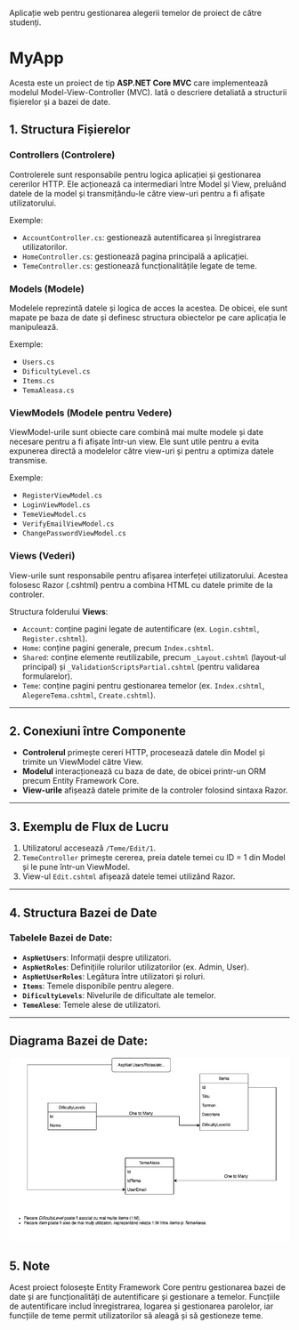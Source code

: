 
Aplicație web pentru gestionarea alegerii temelor de proiect de către studenți.
# MyApp

Acesta este un proiect de tip **ASP.NET Core MVC** care implementează modelul Model-View-Controller (MVC). Iată o descriere detaliată a structurii fișierelor și a bazei de date.

## 1. Structura Fișierelor

### **Controllers** (Controlere)
Controlerele sunt responsabile pentru logica aplicației și gestionarea cererilor HTTP. Ele acționează ca intermediari între Model și View, preluând datele de la model și transmițându-le către view-uri pentru a fi afișate utilizatorului.

Exemple:
- `AccountController.cs`: gestionează autentificarea și înregistrarea utilizatorilor.
- `HomeController.cs`: gestionează pagina principală a aplicației.
- `TemeController.cs`: gestionează funcționalitățile legate de teme.

### **Models** (Modele)
Modelele reprezintă datele și logica de acces la acestea. De obicei, ele sunt mapate pe baza de date și definesc structura obiectelor pe care aplicația le manipulează.

Exemple:
- `Users.cs`
- `DificultyLevel.cs`
- `Items.cs`
- `TemaAleasa.cs`

### **ViewModels** (Modele pentru Vedere)
ViewModel-urile sunt obiecte care combină mai multe modele și date necesare pentru a fi afișate într-un view. Ele sunt utile pentru a evita expunerea directă a modelelor către view-uri și pentru a optimiza datele transmise.

Exemple:
- `RegisterViewModel.cs`
- `LoginViewModel.cs`
- `TemeViewModel.cs`
- `VerifyEmailViewModel.cs`
- `ChangePasswordViewModel.cs`

### **Views** (Vederi)
View-urile sunt responsabile pentru afișarea interfeței utilizatorului. Acestea folosesc Razor (.cshtml) pentru a combina HTML cu datele primite de la controler.

Structura folderului **Views**:
- `Account`: conține pagini legate de autentificare (ex. `Login.cshtml`, `Register.cshtml`).
- `Home`: conține pagini generale, precum `Index.cshtml`.
- `Shared`: conține elemente reutilizabile, precum `_Layout.cshtml` (layout-ul principal) și `_ValidationScriptsPartial.cshtml` (pentru validarea formularelor).
- `Teme`: conține pagini pentru gestionarea temelor (ex. `Index.cshtml`, `AlegereTema.cshtml`, `Create.cshtml`).

---

## 2. Conexiuni între Componente

- **Controlerul** primește cereri HTTP, procesează datele din Model și trimite un ViewModel către View.
- **Modelul** interacționează cu baza de date, de obicei printr-un ORM precum Entity Framework Core.
- **View-urile** afișează datele primite de la controler folosind sintaxa Razor.

---

## 3. Exemplu de Flux de Lucru

1. Utilizatorul accesează `/Teme/Edit/1`.
2. `TemeController` primește cererea, preia datele temei cu ID = 1 din Model și le pune într-un ViewModel.
3. View-ul `Edit.cshtml` afișează datele temei utilizând Razor.

---

## 4. Structura Bazei de Date

### Tabelele Bazei de Date:

- **`AspNetUsers`**: Informații despre utilizatori.
- **`AspNetRoles`**: Definițiile rolurilor utilizatorilor (ex. Admin, User).
- **`AspNetUserRoles`**: Legătura între utilizatori și roluri.
- **`Items`**: Temele disponibile pentru alegere.
- **`DificultyLevels`**: Nivelurile de dificultate ale temelor.
- **`TemeAlese`**: Temele alese de utilizatori.

---
## Diagrama Bazei de Date:
![Diagrama Bazei de Date](Picture2.jpg)




## 5. Note

Acest proiect folosește Entity Framework Core pentru gestionarea bazei de date și are funcționalități de autentificare și gestionare a temelor. Funcțiile de autentificare includ înregistrarea, logarea și gestionarea parolelor, iar funcțiile de teme permit utilizatorilor să aleagă și să gestioneze teme.



